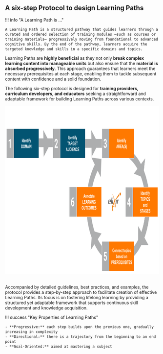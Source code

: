 ## A six-step Protocol to design Learning Paths

!!! info "A Learning Path is ..."

    A Learning Path is a structured pathway that guides learners through a curated and ordered selection of training modules —such as courses or training materials— progressively moving from foundational to advanced cognitive skills. By the end of the pathway, learners acquire the targeted knowledge and skills in a specific domains and topics.


Learning Paths are **highly beneficial** as they not only **break complex learning content into manageable units** but also ensure that the **material is absorbed progressively**. This approach guarantees that learners meet the necessary prerequisites at each stage, enabling them to tackle subsequent content with confidence and a solid foundation.

The following six-step protocol is designed for **training providers, curriculum developers, and educators** seeking a straightforward and adaptable framework for building Learning Paths across various contexts.

<div style="text-align: left;">
    <img src="../../assets/images/protocol/LP_blu_orange_version3.png" alt="LP" width="800" height="550">
</div>

<br>

Accompanied by detailed guidelines, best practices, and examples, the protocol provides a step-by-step approach to facilitate creation of effective Learning Paths. Its focus is on fostering lifelong learning by providing a structured yet adaptable framework that supports continuous skill development and knowledge acquisition.

!!! success "Key Properties of Learning Paths"

    - **Progressive:** each step builds upon the previous one, gradually increasing in complexity
    - **Directional:** there is a trajectory from the beginning to an end point
    - **Goal-Oriented:** aimed at mastering a subject




